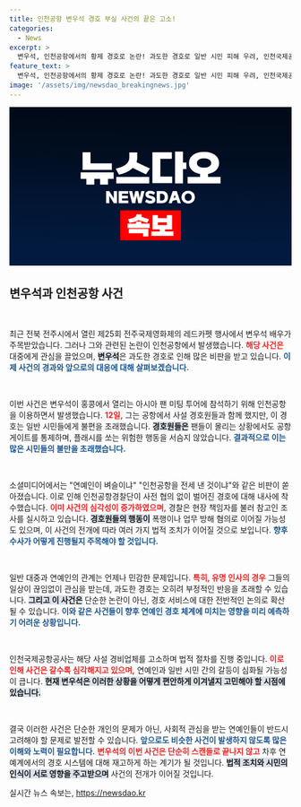 ```yaml
---
title: 인천공항 변우석 경호 부실 사건의 끝은 고소!
categories:
  - News
excerpt: >
  변우석, 인천공항에서의 황제 경호로 논란! 과도한 경호로 일반 시민 피해 우려, 인천국제공항공사 고소까지… 사건의 전말이 밝혀질까? 클릭하고 자세히 알아보세요!
feature_text: >
  변우석, 인천공항에서의 황제 경호로 논란! 과도한 경호로 일반 시민 피해 우려, 인천국제공항공사 고소까지… 사건의 전말이 밝혀질까? 클릭하고 자세히 알아보세요!
image: '/assets/img/newsdao_breakingnews.jpg'
---
```


<p><img src="/assets/img/newsdao_breakingnews.jpg" alt="bookingtag 속보" /></p>

<h2 data-ke-size="size26">변우석과 인천공항 사건</h2>

<p data-ke-size="size16">&nbsp;</p>

<p>최근 전북 전주시에서 열린 제25회 전주국제영화제의 레드카펫 행사에서 변우석 배우가 주목받았습니다. 그러나 그와 관련된 논란이 인천공항에서 발생했습니다. <b><span style="color: #ee2323;">해당 사건은</span></b> 대중에게 관심을 끌었으며, <b><span style="background-color: #21538527;">변우석</span></b>은 과도한 경호로 인해 많은 비판을 받고 있습니다. <b><span style="color: #1a5490;">이제 사건의 경과와 앞으로의 대응에 대해 살펴보겠습니다.</span></b></p>

<p data-ke-size="size16">&nbsp;</p>

<p>이번 사건은 변우석이 홍콩에서 열리는 아시아 팬 미팅 투어에 참석하기 위해 인천공항을 이용하면서 발생했습니다. <b><span style="color: #ee2323;">12일,</span></b> 그는 공항에서 사설 경호원들과 함께 했지만, 이 경호는 일반 시민들에게 불편을 초래했습니다. <b><span style="background-color: #21538527;">경호원들은</span></b> 팬들이 몰리는 상황에서도 공항 게이트를 통제하며, 플래시를 쏘는 위험한 행동을 서슴지 않았습니다. <b><span style="color: #1a5490;">결과적으로 이는 많은 시민들의 불만을 초래했습니다.</span></b></p>

<p data-ke-size="size16">&nbsp;</p>

<p>소셜미디어에서는 "연예인이 벼슬이냐" "인천공항을 전세 낸 것이냐"와 같은 비판이 쏟아졌습니다. 이로 인해 인천공항경찰단이 사전 협의 없이 벌어진 경호에 대해 내사에 착수했습니다. <b><span style="color: #ee2323;">이미 사건의 심각성이 증가하였으며,</span></b> 경찰은 현장 책임자를 불러 참고인 조사를 실시하고 있습니다. <b><span style="background-color: #21538527;">경호원들의 행동이</span></b> 폭행이나 업무 방해 혐의로 이어질 가능성도 있으며, 이 사건의 전개에 따라 여러 가지 법적 조치가 이어질 것으로 보입니다. <b><span style="color: #1a5490;">향후 수사가 어떻게 진행될지 주목해야 할 것입니다.</span></b></p>

<p data-ke-size="size16">&nbsp;</p>

<p>일반 대중과 연예인의 관계는 언제나 민감한 문제입니다. <b><span style="color: #ee2323;">특히, 유명 인사의 경우</span></b> 그들의 일상이 끊임없이 관심을 받는데, 과도한 경호는 오히려 부정적인 반응을 초래할 수 있습니다. <b><span style="background-color: #21538527;">그리고 이 사건은</span></b> 단순한 논란이 아닌, 경호 서비스에 대한 전반적인 논의로 확산될 수 있습니다. <b><span style="color: #1a5490;">이와 같은 사건들이 향후 연예인 경호 체계에 미치는 영향을 미리 예측하기 어려운 상황입니다.</span></b></p>

<p data-ke-size="size16">&nbsp;</p>

<p>인천국제공항공사는 해당 사설 경비업체를 고소하며 법적 절차를 진행 중입니다. <b><span style="color: #ee2323;">이로 인해 사건은 갈수록 심각해지고 있으며,</span></b> 연예인과 일반 시민 간의 갈등이 심화될 가능성이 큽니다. <b><span style="background-color: #21538527;">현재 변우석은 이러한 상황을 어떻게 편안하게 이겨낼지 고민해야 할 시점에 있습니다.</span></b></p>

<p data-ke-size="size16">&nbsp;</p>

<p>결국 이러한 사건은 단순한 개인의 문제가 아닌, 사회적 관심을 받는 연예인들이 반드시 고려해야 할 문제로 발전할 수 있습니다. <b><span style="color: #1a5490;">앞으로도 비슷한 사건이 발생하지 않도록 많은 이해와 노력이 필요합니다.</span></b> <b><span style="color: #ee2323;">변우석의 이번 사건은 단순히 스캔들로 끝나지 않고</span></b> 차후 연예계에서의 경호 시스템에 대해 재고하게 하는 계기가 될 것입니다. <b><span style="background-color: #21538527;">법적 조치와 시민의 인식이 서로 영향을 주고받으며</span></b> 사건의 전개가 이어질 것입니다.</p>
실시간 뉴스 속보는, <a href="https://newsdao.kr" rel="dofollow">https://newsdao.kr</a>


